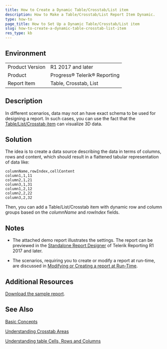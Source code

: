 ```yaml
---
title: How to Create a Dynamic Table/Crosstab/List item
description: How to Make a Table/Crosstab/List Report Item Dynamic.
type: how-to
page_title: How to Set Up a Dynamic Table/Crosstab/List item
slug: how-to-create-a-dynamic-table-crosstab-list-item
res_type: kb
---
```


## Environment

<table>
    <tbody>
	    <tr>
	    	<td>Product Version</td>
	    	<td>R1 2017 and later</td>
	    </tr>
	    <tr>
	    	<td>Product</td>
	    	<td>Progress® Telerik® Reporting</td>
	    </tr>
      <tr>
	    	<td>Report Item</td>
	    	<td>Table, Crosstab, List</td>
	    </tr>
    </tbody>
</table>
  
## Description

In different scenarios, data may not an have exact schema to be used for designing a report. In such cases, you can use the fact that the [Table/List/Crosstab item](../table-working-with-table-cross-table-list-items) can visualize 3D data.
  
## Solution

The idea is to create a data source describing the data in terms of columns, rows and content, which should result in a flattened tabular representation of data like:

```
columnName,rowIndex,cellContent
column1,1,11
column2,1,21
column3,1,31
column1,2,12
column2,2,22
column3,2,32
```

Then, you can add a Table/List/Crosstab item with dynamic row and column groups based on the *columnName* and *rowIndex* fields.  

## Notes

- The attached demo report illustrates the settings. The report can be previewed in the [Standalone Report Designer](../standalone-report-designer) of Telerik Reporting R1 2017 and later.

- The scenarios, requiring you to create or modify a report at run-time, are discussed in [Modifying or Creating a report at Run-Time](./modifying-or-creating-a-report-at-run-time).

## Additional Resources

[Download the sample report](resources/reportdynamiccolumns.zip).

## See Also

[Basic Concepts](../table-understanding-table-items)

[Understanding Crosstab Areas](../table-understanding-crosstab-areas) 

[Understanding table Cells, Rows and Columns](../table-understanding-cells-rows-columns)
